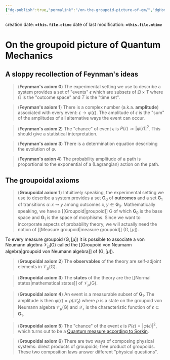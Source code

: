 ```yaml
---
{"dg-publish":true,"permalink":"/on-the-groupoid-picture-of-qm/","dgHomeLink":true,"dgPassFrontmatter":false,"dgShowBacklinks":false,"dgShowLocalGraph":true,"dgShowInlineTitle":false,"dgShowFileTree":true,"dgEnableSearch":true}
---
```



creation date: **`=this.file.ctime`** 
date of last modification: **`=this.file.mtime`**

# On the groupoid picture of Quantum Mechanics


## A sloppy recollection of Feynman's ideas

> (**Feynman's axiom 0**)  The experimental setting we use to describe a system provides a set of "events" $\epsilon$ which are subsets of $\Omega\times T$ where $\Omega$ is the "outcome space" and $T$ is the "time set".

> (**Feynman's axiom 1**) There is a complex number (a.k.a. **amplitude**) associated with every event: $\epsilon \rightarrow \varphi(\epsilon)$. The amplitude of $\epsilon$ is the "sum" of the amplitudes of all alternative ways the event can occur.

> (**Feynman's axiom 2**) The "chance" of event $\epsilon$ is $P(\epsilon):=|\varphi(\epsilon)|^{2}$. This should give a statistical interpretation.

> (**Feynman's axiom 3**) There is a determination equation describing the evolution of $\varphi$.

>(**Feynman's axion 4**) The probability amplitude of a path is proportional to the exponential of a (Lagrangian) action on the path.

## The groupoidal axioms

>(**Groupoidal axiom 1**) Intuitively speaking, the experimental setting we use to describe a system provides a set $\mathbf{G}_{0}$ of **outcomes** and a set $\mathbf{G}_{1}$ of transitions $\alpha\colon x \rightsquigarrow y$ among outcomes $x,y\in\mathbf{G}_{0}$. Mathematically speaking, we have a [[Groupoid\|groupoid]] $\mathsf{G}$ of which $\mathbf{G}_{0}$ is the base space and $\mathbf{G}_{1}$ is the space of morphisms. Since we want to incorporate aspects of probability theory, we will actually need the notion of [[Measure groupoid\|measure groupoid]] $(\mathsf{G},[\mu])$. 

To every measure groupoid $(\mathsf{G},[\mu])$ it is possible to associate a von Neumann algebra $\mathscr{V}_{\mu}(\mathsf{G})$ called the [[Groupoid von Neumann algebra\|groupoid von Neumann algebra]] of $(\mathsf{G},[\mu])$.

>(**Groupoidal axiom 2**) The **observables** of the theory are self-adjoint elements in $\mathscr{V}_{\mu}(\mathsf{G})$.

>(**Groupoidal axiom 3**) The **states** of the theory are the [[Normal states\|mathematical states]] of $\mathscr{V}_{\mu}(\mathsf{G})$.

>(**Groupoidal axiom 4**) An event is a measurable subset of $\mathbf{G}_{1}$. The amplitude is then $\varphi(\epsilon)=\rho(\mathcal{X}_{\epsilon})$ where $\rho$ is a state on the groupoid von Neumann algebra $\mathscr{V}_{\mu}(\mathsf{G})$ and $\mathcal{X}_{\epsilon}$ is the characteristic function of $\epsilon\subseteq\mathbf{G}_{1}$.

>(**Groupoidal axiom 5**) The "chance" of the event $\epsilon$ is $P(\epsilon)=|\varphi(\epsilon)|^{2}$, which turns out to be a [Quantum measure according to Sorkin](https://arxiv.org/abs/gr-qc/9401003).

>(**Groupoidal axiom 6**) There are two ways of composing physical systems: direct products of groupoids; free product of groupoids. These two composition laws answer different "physical questions".

